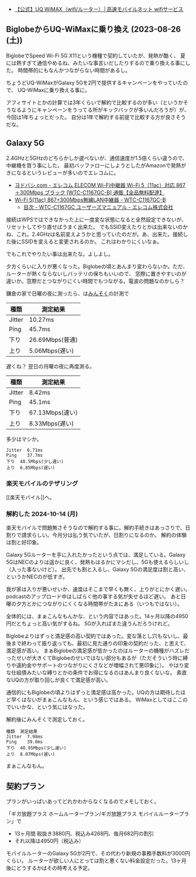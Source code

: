 - [【公式】UQ WiMAX（wifi/ルーター）│高速モバイルネット wifiサービス](https://www.uqwimax.jp/wimax/)

## BiglobeからUQ-WiMaxに乗り換え (2023-08-26 (土))

BiglobeでSpeed Wi-Fi 5G X11という機種で契約していたが、発熱が酷く、
夏には熱すぎて通信やめるね、みたいな事言いだしたりするので乗り換える事にした。
時間帯的にもなんかつながらない時間があるし。

ちょうどUQ-WiMaxがGalaxy 5Gを2円で提供するキャンペーンをやっていたので、
UQ-WiMaxに乗り換える事に。

アフィサイトとかの計算では3年くらいで解約で比較するのが多い（というかそうなるようにキャンペーンをうってる所がキックバックが多いんだろうが）が、今回は1年ちょっとだった。
自分は1年で解約する前提で比較する方が良さそうだな。

## Galaxy 5G

2.4GHzと5GHzのどちらかしか選べないが、通信速度が1.5倍くらい違うので、中継機を買う事にした。
最初バッファローにしようとしたがAmazonで発熱がきになるというレビューが多いのでエレコムに。

- [ヨドバシ.com - エレコム ELECOM Wi-Fi中継器 Wi-Fi 5（11ac）対応 867＋300Mbps ブラック [WTC-C1167GC-B] 通販【全品無料配達】](https://www.yodobashi.com/product/100000001005981645/)
- [Wi-Fi 5(11ac) 867+300Mbps無線LAN中継器 - WTC-C1167GC-B](https://www.elecom.co.jp/products/WTC-C1167GC-B.html)
   - [目次 - WTC-C1167GC ユーザーズマニュアル - エレコム株式会社](https://www.elecom.co.jp/support/manual/network/wireless-lan/relay/wtc-c1167gc/usersmanual/?_gl=1*3eotn4*_gcl_au*MTAyNzU0NjYyMS4xNjkzMDE1Njc3*_ga*MTM3NDcyODYzMi4xNjkzMDE1Njc3*_ga_0F81RERH28*MTY5MzAxNTY3Ny4xLjEuMTY5MzAxNTY4NC4wLjAuMA..)

接続はWPSではできなかった上に一度変な状態になると全然設定できないが、リセットしてやり直せばうまく出来た。
でもSSID変えたりとかは出来ないのかね、これ。2.4GHzは名前変えようかと思っていたのだが。あ、出来た。接続した後にSSIDを変えると変更されるのか。
これはわかりにくいなぁ。

でもこれでやりたい事は出来たな。よしよし。

夕方くらいに入りが悪くなった。Biglobeの頃とあんまり変わらないか。ただ、ルーターが熱くならないしバッテリの保ちもいいので、
窓際に置きやすいのが違いか。窓際だとつながりにくい時間でもつながる。電波の問題なのかしら？

鎌倉の家で日曜の夜に測ったら、は[みんそく](https://minsoku.net/searches/results?word=WiMax+%E9%8E%8C%E5%80%89)の計測で


| 種類 | 測定結果 |
| ---- | ---- |
| Jitter |	10.27ms |
| Ping |	45.7ms |
| 下り |	26.69Mbps(普通) |
| 上り |	5.06Mbps(遅い) |

遅くね？
翌日の月曜の夜に再度測る。

| 種類 | 測定結果 |
| ---- | ---- |
| Jitter |	8.42ms |
| Ping | 45.1ms |
| 下り | 67.13Mbps(速い) |
| 上り | 8.33Mbps(遅い) |

多少はマシか。

```
Jitter	6.71ms
Ping	37.7ms
下り	48.5Mbps(少し速い)
上り	6.85Mbps(遅い)
```

### 楽天モバイルのテザリング

[[楽天モバイル]]へ。

### 解約した 2024-10-14 (月)

楽天モバイルで問題無さそうなので解約する事に。解約手続きはあっさりで、日割りで請求らしい。今月分は払う気でいたが、日割りになるのか。
解約の体験は割と好印象。

Galaxy 5Gルーターを手に入れたかったという点では、満足している。Galaxy 5GはNECのよりは遥かに良く、発熱もはるかにマシだし、5Gも使えるらしいし（入った事ないけど）。
出先でも割と入るし、Galaxy 5Gの満足度は割と高い、というかNECのが低すぎ。

我が家は入りが悪いせいか、速度はそこまで早くも無く、上りがとにかく遅い。
podcastのアップロード中はしばらく他の事する気が失せるほど遅い。
あと日曜の夕方とかにつながりにくくなる時間帯がたまにある（いつもではない）。

全体的には、まぁこんなもんかな、という内容ではあった。14ヶ月以降の4950円だとちょっと高い気がするね。
5Gが入ればまた違うんだろうけれど。

Biglobeよりはずっと満足感の高い契約ではあった。変な落とし穴もないし、最後まで終わって振り返っても、最初に見た通りの印象の契約だった、と思えて、満足感が高い。
まぁBiglobeの満足感が低かったのはルーターの機種がハズレだったせいが大きくてBiglobeのせいではない部分もあるが（ただそういう時に縛りや違約金やサポートのつながりにくさなどが増幅されて悪印象に）。
やはり変な仕組債みたいな縛りとかの条件でお得になるのはあんまり良くないな。
素直なUQの方が取り回しが良くて満足感が高い。

通信的にもBiglobeの頃よりはずっと満足感は高かった。UQの方は期待したほど早くはないがまぁこんなもん、という感じではある。
WiMaxとしてはここのでいいかな、という気にはなった。

解約後にみんそくで測定しておく。

```
種類	測定結果
Jitter	7.98ms
Ping	39.0ms
下り	40.95Mbps(少し速い)
上り	8.07Mbps(遅い)
```

まぁこんなもん。

## 契約プラン

プランがいっぱいあってどれかわからなくなるのでメモしておく。

「ギガ放題プラス ホームルータープラン/ギガ放題プラス モバイルルータープラン」で

-  13ヶ月間 税抜き3880円、税込み4268円、毎月682円の割引
- それ以降は4950円（税込み）

モバイルルーターのGalaxy 5Gが2円で、その代わり新規の事務手数料が3000円くらい。
ルーターが欲しい人にとっては割と悪くない料金設定だった。13ヶ月後にどうするかはその時考える予定。